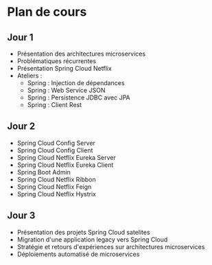 # Plan de cours

## Jour 1

* Présentation des architectures microservices
* Problématiques récurrentes
* Présentation Spring Cloud Netflix
* Ateliers :
  * Spring : Injection de dépendances
  * Spring : Web Service JSON
  * Spring : Persistence JDBC avec JPA
  * Spring : Client Rest

## Jour 2

* Spring Cloud Config Server
* Spring Cloud Config Client
* Spring Cloud Netflix Eureka Server
* Spring Cloud Netflix Eureka Client
* Spring Boot Admin 
* Spring Cloud Netflix Ribbon
* Spring Cloud Netflix Feign
* Spring Cloud Netflix Hystrix

## Jour 3

* Présentation des projets Spring Cloud satelites
* Migration d'une application legacy vers Spring Cloud
* Stratégie et retours d'expériences sur architectures microservices
* Déploiements automatisé de microservices
